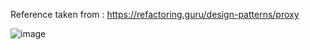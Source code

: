 Reference taken from : https://refactoring.guru/design-patterns/proxy

![image](https://github.com/chayansharma7/Design_Patterns/assets/61390152/6f19d5e8-fbe9-446e-92e7-1f71c5d1ba9c)
